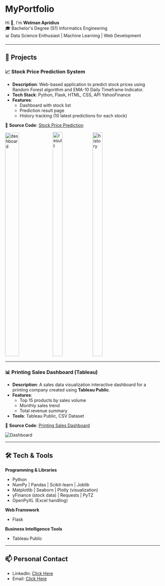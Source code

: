 # MyPortfolio  

Hi 👋, I'm **Welman Apridius**  
🎓 Bachelor's Degree (S1) Informatics Engineering  
📊 Data Science Enthusiast | Machine Learning | Web Development  

---

## 🚀 Projects  

### 📈 Stock Price Prediction System  
- **Description**: Web-based application to predict stock prices using Random Forest algorithm and EMA-10 Daily Timeframe Indicator.  
- **Tech Stack**: Python, Flask, HTML, CSS, API YahooFinance  
- **Features**:  
  - Dashboard with stock list  
  - Prediction result page  
  - History tracking (10 latest predictions for each stock)  

📂 **Source Code**: [Stock Price Prediction](https://github.com/WelmanApridius/stock-price-prediction)

<img width="806" height="728" alt="dashboard" src="https://github.com/user-attachments/assets/837dca13-9c6d-4b12-b509-67d1ed3da8e5" style="width:30%;" /> <img width="682" height="730" alt="result" src="https://github.com/user-attachments/assets/ee107ec7-abda-4b1d-89d4-628d574766e4" style="width:25%;" /> <img width="682" height="729" alt="history" src="https://github.com/user-attachments/assets/1e658238-74eb-4b92-9d1e-9d9ffc4cceec" style="width:25%;" />

---

### 📊 Printing Sales Dashboard (Tableau)  
- **Description**: A sales data visualization interactive dashboard for a printing company created using **Tableau Public**.  
- **Features**:  
  - Top 15 products by sales volume  
  - Monthly sales trend  
  - Total revenue summary  
- **Tools**: Tableau Public, CSV Dataset  

📂 **Source Code**: [Printing Sales Dashboard](https://github.com/WelmanApridius/Printing-Sales-Dashboard-withTableau)  

![Dashboard](./printing-sales-dashboard/dashboard/printing_dashboard.png)  

---

## 🛠 Tech & Tools  
**Programming & Libraries**
- Python
- NumPy | Pandas | Scikit-learn | Joblib
- Matplotlib | Seaborn | Plotly (visualization)
- yFinance (stock data) | Requests | PyTZ
- OpenPyXL (Excel handling)

**Web Framework**
- Flask

**Business Intelligence Tools**  
- Tableau Public
---

## 📫 Personal Contact  
- LinkedIn: [Click Here](https://linkedin.com/in/welman-apridius)  
- Email: [Click Here](welmanapridius942@gmail.com)  

